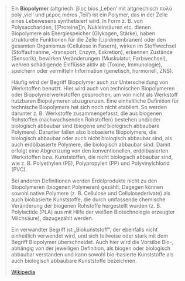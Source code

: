 > Ein **Biopolymer** (altgriech. βίος bíos ‚Leben‘ mit altgriechisch πολύ polý ‚viel‘ und μέρος méros ‚Teil‘) ist ein Polymer, das in der Zelle eines Lebewesens synthetisiert wird. In Form z. B. von Polysacchariden, [[Proteine]]n, Nukleinsäuren etc. dienen Biopolymere als Energiespeicher (Glykogen, Stärke), haben strukturelle Funktionen für die Zelle (Lipidmembranen) oder den gesamten Organismus (Cellulose in Fasern), wirken im Stoffwechsel (Stoffaufnahme, -transport, Enzym, Exkretion), erkennen Zustände (Sensorik), bewirken Veränderungen (Muskulatur, Farbwechsel), wehren schädigende Einflüsse aktiv ab (Toxine, Immunologie), speichern oder vermitteln Information (genetisch, hormonell, ZNS).
>
> Häufig wird der Begriff Biopolymer auch zur Unterscheidung von Werkstoffen benutzt. Hier wird auch von technischen Biopolymeren oder Biopolymerwerkstoffen gesprochen, um von nicht als Werkstoff nutzbaren Biopolymeren abzugrenzen. Eine einheitliche Definition für technische Biopolymere hat sich noch nicht etabliert. So werden darunter z. B. Werkstoffe zusammengefasst, die aus biogenen Rohstoffen (nachwachsenden Rohstoffen) bestehen und/oder biologisch abbaubar sind (biogene und biologisch abbaubare Polymere). Darunter fallen also biobasierte Biopolymere, die biologisch abbaubar oder auch nicht biologisch abbaubar sind, als auch erdölbasierte Polymere, die biologisch abbaubar sind. Damit erfolgt eine Abgrenzung von den konventionellen, erdölbasierten Werkstoffen bzw. Kunststoffen, die nicht biologisch abbaubar sind, wie z. B. Polyethylen (PE), Polypropylen (PP) und Polyvinylchlorid (PVC).
>
> Bei anderen Definitionen werden Erdölprodukte nicht zu den Biopolymeren (biogenen Polymeren) gezählt. Dagegen können sowohl native Polymere (z. B. Cellulose und Cellulosederivate) als auch biobasierte Kunststoffe, die durch umfassende chemische Veränderung der biogenen Rohstoffe hergestellt wurden (z. B. Polylactide (PLA) aus mit Hilfe der weißen Biotechnologie erzeugter Milchsäure), dazugezählt werden.
>
> Ein verwandter Begriff ist „Biokunststoff“, der ebenfalls nicht einheitlich verwendet wird, und sich teilweise oder stark mit dem Begriff Biopolymer überschneidet. Auch hier wird die Vorsilbe Bio-, abhängig von der jeweiligen Definition, als biogen oder biologisch abbaubar verstanden und kann sowohl bio-basierte Kunststoffe als auch biologisch abbaubare Kunststoffe bezeichnen.
>
> [Wikipedia](https://de.wikipedia.org/wiki/Biopolymer)